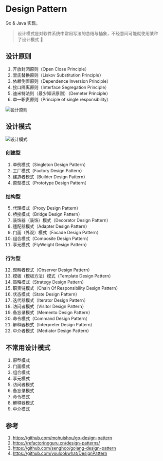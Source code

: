 # Design Pattern

Go & Java 实现。

> 设计模式是对软件系统中常用写法的总结与抽象，不经意间可能就使用某种了设计模式 🚀

## 设计原则

1. 开放封闭原则（Open Close Principle）
2. 里氏替换原则（Liskov Substitution Principle）
3. 依赖倒置原则（Dependence Inversion Principle）
4. 接口隔离原则（Interface Segregation Principle）
5. 迪米特法则（最少知识原则）（Demeter Principle）
6. 单一职责原则（Principle of single responsibility）

![设计原则](https://github.com/mohuishou/go-design-pattern/blob/master/imgs/img01.jpg)

## 设计模式

![设计模式](https://github.com/mohuishou/go-design-pattern/blob/master/imgs/img02.jpg)

### 创建型

1. 单例模式（Singleton Design Pattern）
2. 工厂模式（Factory Design Pattern）
3. 建造者模式（Builder Design Pattern）
4. 原型模式（Prototype Design Pattern）

### 结构型

5. 代理模式（Proxy Design Pattern）
6. 桥接模式（Bridge Design Pattern）
7. 装饰器（装饰）模式（Decorator Design Pattern）
8. 适配器模式（Adapter Design Pattern）
9. 门面（外观）模式（Facade Design Pattern）
10. 组合模式（Composite Design Pattern）
11. 享元模式（FlyWeight Design Pattern）

### 行为型

12. 观察者模式（Observer Design Pattern）
13. 模板（模板方法）模式（Template Design Pattern）
14. 策略模式（Strategy Design Pattern）
15. 职责链模式（Chain Of Responsibility Design Pattern）
16. 状态模式（State Design Pattern）
17. 迭代器模式（Iterator Design Pattern）
18. 访问者模式（Visitor Design Pattern）
19. 备忘录模式（Memento Design Pattern）
20. 命令模式（Command Design Pattern）
21. 解释器模式（Interpreter Design Pattern）
22. 中介者模式（Mediator Design Pattern）

## 不常用设计模式

1. 原型模式
2. 门面模式
3. 组合模式
4. 享元模式
5. 访问者模式
6. 备忘录模式
7. 命令模式
8. 解释器模式
9. 中介模式

## 参考

1. https://github.com/mohuishou/go-design-pattern
2. https://refactoringguru.cn/design-patterns/
3. https://github.com/senghoo/golang-design-pattern
4. https://github.com/youlookwhat/DesignPattern
